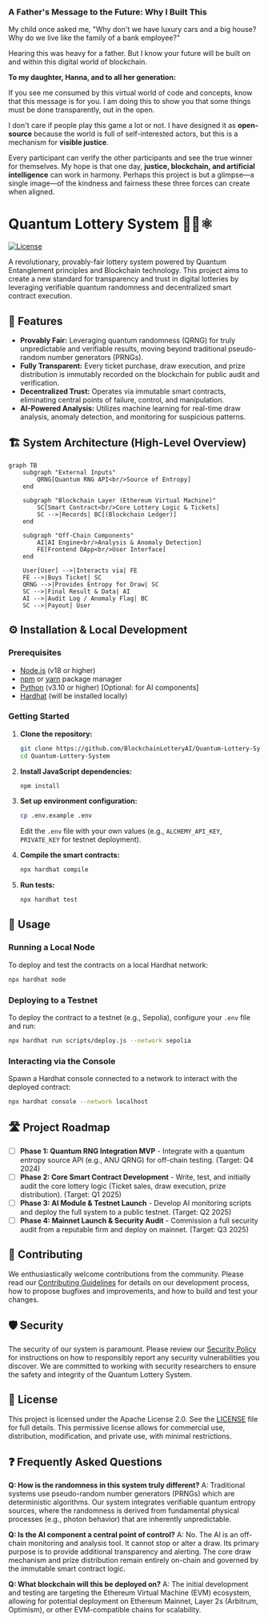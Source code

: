 
### **A Father's Message to the Future: Why I Built This**

My child once asked me, "Why don't we have luxury cars and a big house? Why do we live like the family of a bank employee?"

Hearing this was heavy for a father. But I know your future will be built on and within this digital world of blockchain.

**To my daughter, Hanna, and to all her generation:**

If you see me consumed by this virtual world of code and concepts, know that this message is for you. I am doing this to show you that some things must be done transparently, out in the open.

I don't care if people play this game a lot or not. I have designed it as 
**open-source** because the world is full of self-interested actors, but this is a mechanism for **visible justice**.

Every participant can verify the other participants and see the true winner for themselves. My hope is that one day, **justice, blockchain, and artificial intelligence** can work in harmony. Perhaps this project is but a glimpse—a single image—of the kindness and fairness these three forces can create when aligned.

# Quantum Lottery System 🔗🎲⚛️

[![License](https://img.shields.io/badge/License-Apache_2.0-blue.svg)](https://opensource.org/licenses/Apache-2.0)

A revolutionary, provably-fair lottery system powered by Quantum Entanglement principles and Blockchain technology. This project aims to create a new standard for transparency and trust in digital lotteries by leveraging verifiable quantum randomness and decentralized smart contract execution.

## 🌟 Features

*   **Provably Fair:** Leveraging quantum randomness (QRNG) for truly unpredictable and verifiable results, moving beyond traditional pseudo-random number generators (PRNGs).
*   **Fully Transparent:** Every ticket purchase, draw execution, and prize distribution is immutably recorded on the blockchain for public audit and verification.
*   **Decentralized Trust:** Operates via immutable smart contracts, eliminating central points of failure, control, and manipulation.
*   **AI-Powered Analysis:** Utilizes machine learning for real-time draw analysis, anomaly detection, and monitoring for suspicious patterns.

## 🏗️ System Architecture (High-Level Overview)

```mermaid
graph TB
    subgraph "External Inputs"
        QRNG[Quantum RNG API<br/>Source of Entropy]
    end

    subgraph "Blockchain Layer (Ethereum Virtual Machine)"
        SC[Smart Contract<br/>Core Lottery Logic & Tickets]
        SC -->|Records| BC[(Blockchain Ledger)]
    end

    subgraph "Off-Chain Components"
        AI[AI Engine<br/>Analysis & Anomaly Detection]
        FE[Frontend DApp<br/>User Interface]
    end

    User[User] -->|Interacts via| FE
    FE -->|Buys Ticket| SC
    QRNG -->|Provides Entropy for Draw| SC
    SC -->|Final Result & Data| AI
    AI -->|Audit Log / Anomaly Flag| BC
    SC -->|Payout| User
```

## ⚙️ Installation & Local Development

### Prerequisites
- [Node.js](https://nodejs.org/) (v18 or higher)
- [npm](https://www.npmjs.com/) or [yarn](https://yarnpkg.com/) package manager
- [Python](https://www.python.org/downloads/) (v3.10 or higher) [Optional: for AI components]
- [Hardhat](https://hardhat.org/) (will be installed locally)

### Getting Started
1.  **Clone the repository:**
    ```bash
    git clone https://github.com/BlockchainLotteryAI/Quantum-Lottery-System.git
    cd Quantum-Lottery-System
    ```

2.  **Install JavaScript dependencies:**
    ```bash
    npm install
    ```

3.  **Set up environment configuration:**
    ```bash
    cp .env.example .env
    ```
    Edit the `.env` file with your own values (e.g., `ALCHEMY_API_KEY`, `PRIVATE_KEY` for testnet deployment).

4.  **Compile the smart contracts:**
    ```bash
    npx hardhat compile
    ```

5.  **Run tests:**
    ```bash
    npx hardhat test
    ```

## 🧪 Usage

### Running a Local Node
To deploy and test the contracts on a local Hardhat network:
```bash
npx hardhat node
```

### Deploying to a Testnet
To deploy the contract to a testnet (e.g., Sepolia), configure your `.env` file and run:
```bash
npx hardhat run scripts/deploy.js --network sepolia
```

### Interacting via the Console
Spawn a Hardhat console connected to a network to interact with the deployed contract:
```bash
npx hardhat console --network localhost
```

## 🛣️ Project Roadmap

- [ ] **Phase 1: Quantum RNG Integration MVP** - Integrate with a quantum entropy source API (e.g., ANU QRNG) for off-chain testing. (Target: Q4 2024)
- [ ] **Phase 2: Core Smart Contract Development** - Write, test, and initially audit the core lottery logic (Ticket sales, draw execution, prize distribution). (Target: Q1 2025)
- [ ] **Phase 3: AI Module & Testnet Launch** - Develop AI monitoring scripts and deploy the full system to a public testnet. (Target: Q2 2025)
- [ ] **Phase 4: Mainnet Launch & Security Audit** - Commission a full security audit from a reputable firm and deploy on mainnet. (Target: Q3 2025)

## 🤝 Contributing

We enthusiastically welcome contributions from the community. Please read our [Contributing Guidelines](CONTRIBUTING.md) for details on our development process, how to propose bugfixes and improvements, and how to build and test your changes.

## 🛡️ Security

The security of our system is paramount. Please review our [Security Policy](SECURITY.md) for instructions on how to responsibly report any security vulnerabilities you discover. We are committed to working with security researchers to ensure the safety and integrity of the Quantum Lottery System.

## 📜 License

This project is licensed under the Apache License 2.0. See the [LICENSE](LICENSE) file for full details. This permissive license allows for commercial use, distribution, modification, and private use, with minimal restrictions.

## ❓ Frequently Asked Questions

**Q: How is the randomness in this system truly different?**
A: Traditional systems use pseudo-random number generators (PRNGs) which are deterministic algorithms. Our system integrates verifiable quantum entropy sources, where the randomness is derived from fundamental physical processes (e.g., photon behavior) that are inherently unpredictable.

**Q: Is the AI component a central point of control?**
A: No. The AI is an off-chain monitoring and analysis tool. It cannot stop or alter a draw. Its primary purpose is to provide additional transparency and alerting. The core draw mechanism and prize distribution remain entirely on-chain and governed by the immutable smart contract logic.

**Q: What blockchain will this be deployed on?**
A: The initial development and testing are targeting the Ethereum Virtual Machine (EVM) ecosystem, allowing for potential deployment on Ethereum Mainnet, Layer 2s (Arbitrum, Optimism), or other EVM-compatible chains for scalability.
